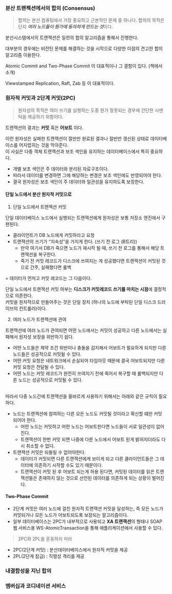 
### 분산 트랜젝션에서의 합의 (Consensus)

> 합의는 분산 컴퓨팅에서 가장 중요하고 근본적인 문제 중 하나다. 합의의 목적은 단지 ***여러 노드들이 뭔가에 동의하게 만드는 것***이다.

분산시스템에서의 트랜젝션은 일련의 합의 알고리즘을 통해서 진행한다.

대부분의 경우에는 비잔틴 문제를 해결하는 것을 시작으로 다양한 이점의 견고한 합의 알고리즘 이용한다.

Atomic Commit and Two-Phase Commit 이 대표적이나 그 결함이 있다. (책에서 소개)

Viewstamped Replication, Raft, Zab 등 이 대표적이다.

### 원자적 커밋과 2단계 커밋(2PC)

> 원자성의 목적은 여러 쓰기를 실행하는 도중 뭔가 잘못되는 경우에 간단한 시맨틱을 제공하기 위함이다.

트랜잭션의 결과는 **커밋** 혹은 **어보트** 이다.

이런 원자성은 실패한 트랜잭션이 절반만 완료된 결과나 절반만 갱신된 상태로 데이터베이스를 어지럽히는 것을 막아준다.<br>
이 사실은 다중 객체 트랜잭션과 보조 색인을 유지하는 데이터베이스에서 특히 중요하다.

- 개별 보조 색인은 주 데이터와 분리된 자료구조이다.
- 따라서 데이터를 변경하면 그에 해당하는 변경은 보조 색인에도 반영되어야 한다.
- 결국 원자성은 보조 색인이 주 데이터와 일관성을 유지하도록 보장한다.

#### 단일 노드에서 분산 원자적 커밋으로

1. 단일 노드에서 트랜젝션 커밋

단일 데이터베이스 노드에서 실행되는 트랜잭션에게 원자성은 보통 저장소 엔진에서 구현된다.

- 클라이언트가 DB 노드에게 커밋하라고 요청
- 트랜잭션의 쓰기가 “지속성”을 가지게 한다. (쓰기 전 로그 (B트리))
    - 만약 여기서 DB가 죽으면 노드가 재시작 될 때, 쓰기 전 로그를 통해서 해당 트랜잭션을 복구한다.
    - 죽기 전 커밋 레코드가 디스크에 쓰여지는 게 성공했다면 트랜잭션이 커밋된 것으로 간주, 실패했다면 롤백

= 데이터가 먼저고 커밋 레코드는 그 다음이다.

단일 노드에서 트랜잭션 커밋 여부는 **디스크가 커밋레코드 쓰기를 마치는 시점**에 결정적으로 의존한다. <br>
커밋을 원자적으로 만들어주는 것은 단일 장치 (하나의 노드에 부탁된 단일 디스크 드라이브의 컨트롤러)이다.

2. 여러 노드가 트랜젝션에 관여

트랜잭션에 여러 노드가 관여되면 어떤 노드에서는 커밋이 성공하고 다른 노드에서는 실패해서 원자성 보장을 위반하기 쉽다.

- 어떤 노드들은 제약 조건 위반이나 충돌을 감지해서 어보트가 필요하게 되지만 다른 노드들은 성공적으로 커밋될 수 있다.
- 어떤 커밋 요청은 네트워크에서 손실되어 타임아웃 때문에 결국 어보트되지만 다른 커밋 요청은 전달될 수 있다.
- 어떤 노드는 커밋 레코드가 완전히 쓰여지기 전에 죽어서 복구할 때 롤백되지만 다른 노드는 성공적으로 커밋될 수 있다.

<br>
따라서 다중 노드간에 트랜잭션을 올바르게 사용하기 위해서는 아래와 같은 규칙이 필요하다.

- 노드는 트랜잭션에 참여하는 다른 모든 노드도 커밋될 것이라고 확신할 떄만 커밋 되어야 한다.
  - 어떤 노드는 커밋하고 어떤 노드는 어보트한다면 노드들이 서로 일관성이 없어진다.
  - 트랜잭션이 한번 커밋 되면 나중에 다른 노드에서 어보트 된게 밝혀지더라도 다시 취소할 수 없다.
- 트랜잭션 커밋은 되돌릴 수 없어야한다.
  - 데이터가 커밋되면 다른 트랜잭션에게 보이게 되고 다른 클라이언트들은 그 데이터에 의존하기 시작할 수도 있기 때문이다.
  - 트랜잭션이 커밋 된 후 어보트 되는게 허용 된다면, 커밋된 데이터를 읽은 트랜잭션들은 존재하지 않는 것으로 선언된 데이터를 의존하게 되는 상황이 벌어진다.

#### Two-Phase Commit

- 2단계 커밋은 여러 노드에 걸친 원자적 트랜잭션 커밋을 달성하는, 즉 모든 노드가 커밋되거나 모든 노드가 어보트되도록 보장되는 알고리즘이다.
- 일부 데이터베이스는 2PC가 내부적으로 사용되고 **XA 트랜잭션**의 형태나 SOAP 웹 서비스용 WS-AtomicTransaction을 통해 애플리케이션에서 사용할 수 있다.

> 2PC와 2PL을 혼동하지 마라
- 2PC(2단계 커밋) : 분산데이터베이스에서 원자적 커밋을 제공
- 2PL(2단계 잠금) : 직렬성 격리를 제공


### 내결함성을 지닌 합의

### 멤버십과 코디네이션 서비스
